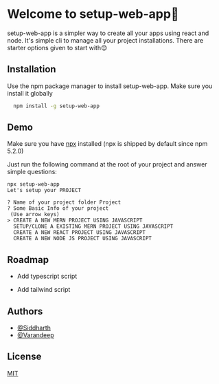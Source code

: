 
#  Welcome to  setup-web-app👋
setup-web-app is a simpler way to create all your apps using react and node.
It's simple cli to manage all your project installations. There are starter options given to start with😊



## Installation

Use the npm package manager to install setup-web-app. Make sure you install it globally 

```bash
  npm install -g setup-web-app
```
    
## Demo



Make sure you have [npx](https://www.npmjs.com/package/npx) installed (npx is shipped by default since npm 5.2.0)

Just run the following command at the root of your project and answer simple questions:

```
npx setup-web-app
Let's setup your PROJECT

? Name of your project folder Project
? Some Basic Info of your project
 (Use arrow keys)
> CREATE A NEW MERN PROJECT USING JAVASCRIPT
  SETUP/CLONE A EXISTING MERN PROJECT USING JAVASCRIPT
  CREATE A NEW REACT PROJECT USING JAVASCRIPT
  CREATE A NEW NODE JS PROJECT USING JAVASCRIPT

```
## Roadmap

- Add typescript script 

- Add tailwind script


## Authors

- [@Siddharth](https://github.com/Siddharth9890)
- [@Varandeep](https://github.com/varan5)



## License

[MIT](https://choosealicense.com/licenses/mit/)

